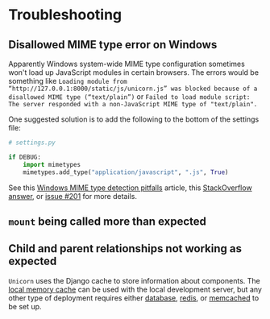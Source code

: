 # Troubleshooting

## Disallowed MIME type error on Windows

Apparently Windows system-wide MIME type configuration sometimes won't load up JavaScript modules in certain browsers. The errors would be something like `Loading module from “http://127.0.0.1:8000/static/js/unicorn.js” was blocked because of a disallowed MIME type (“text/plain”)` or `Failed to load module script: The server responded with a non-JavaScript MIME type of "text/plain".`

One suggested solution is to add the following to the bottom of the settings file:

```python
# settings.py

if DEBUG:
    import mimetypes
    mimetypes.add_type("application/javascript", ".js", True)
```

See this [Windows MIME type detection pitfalls](https://www.taricorp.net/2020/windows-mime-pitfalls/) article, this [StackOverflow answer](https://stackoverflow.com/a/16355034), or [issue #201](https://github.com/adamghill/django-unicorn/issues/201) for more details.

## `mount` being called more than expected
## Child and parent relationships not working as expected

`Unicorn` uses the Django cache to store information about components. The [local memory cache](https://docs.djangoproject.com/en/stable/topics/cache/#local-memory-caching) can be used with the local development server, but any other type of deployment requires either [database](https://docs.djangoproject.com/en/stable/topics/cache/#database-caching), [redis](https://docs.djangoproject.com/en/stable/topics/cache/#redis), or [memcached](https://docs.djangoproject.com/en/stable/topics/cache/#memcached) to be set up.
